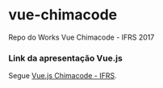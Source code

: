 # vue-chimacode
Repo do Works Vue  Chimacode - IFRS 2017

### Link da apresentação Vue.js

Segue [Vue.js Chimacode - IFRS](https://docs.google.com/presentation/d/1R4P1OlkqO_E50iFb759G4ah4wWaqY67Mc0mQsc_qKSw/edit#slide=id.p3).
